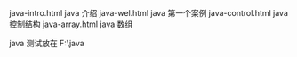 java-intro.html    java 介绍
java-wel.html      java 第一个案例
java-control.html  java 控制结构
java-array.html    java 数组

java 测试放在 F:\java